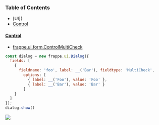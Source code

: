 ### Table of Contents
* [UI](
* [Control](#control)

#### [Control](https://github.com/frappe/frappe/tree/develop/frappe/public/js/frappe/form/controls)
* [frappe.ui.form.ControlMultiCheck](https://github.com/frappe/frappe/blob/develop/frappe/public/js/frappe/form/controls/multicheck.js)
```js
const dialog = new frappe.ui.Dialog({
  fields: [
    {
      fieldname: 'foo', label: __('Bar'), fieldtype: 'MultiCheck',
        options: [
          { label: __('Foo'), value: 'Foo' },
          { label: __('Bar'), value: 'Bar' }
        ]
    }
  ]
});
dialog.show()
```
![](http://recordit.co/fCNz9YrxxF)
